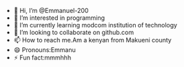 - 👋 Hi, I’m @Emmanuel-200
- 👀 I’m interested in programming
- 🌱 I’m currently learning modcom institution of technology
- 💞️ I’m looking to collaborate on github.com
- 📫 How to reach me.Am a kenyan from Makueni county
- 😄 Pronouns:Emmanu
- ⚡ Fun fact:mmmhhh

<!---
Emmanuel-200/Emmanuel-200 is a ✨ special ✨ repository because its `README.md` (this file) appears on your GitHub profile.
You can click the Preview link to take a look at your changes.
--->
